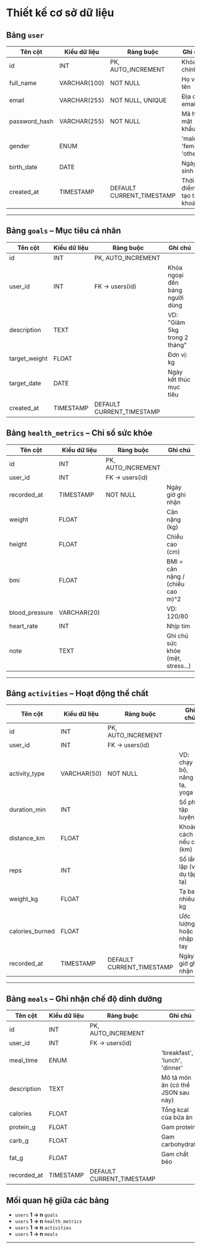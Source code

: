 # Thiết kế cơ sở dữ liệu

## Bảng `user` 


| Tên cột       | Kiểu dữ liệu | Ràng buộc                 | Ghi chú                   |
| ------------- | ------------ | ------------------------- | ------------------------- |
| id            | INT          | PK, AUTO_INCREMENT        | Khóa chính                |
| full_name     | VARCHAR(100) | NOT NULL                  | Họ và tên                 |
| email         | VARCHAR(255) | NOT NULL, UNIQUE          | Địa chỉ email             |
| password_hash | VARCHAR(255) | NOT NULL                  | Mã hóa mật khẩu           |
| gender        | ENUM         |                           | 'male', 'female', 'other' |
| birth_date    | DATE         |                           | Ngày sinh                 |
| created_at    | TIMESTAMP    | DEFAULT CURRENT_TIMESTAMP | Thời điểm tạo tài khoản   |

---


## Bảng `goals` – Mục tiêu cá nhân

| Tên cột       | Kiểu dữ liệu | Ràng buộc                 | Ghi chú                        |
| ------------- | ------------ | ------------------------- | ------------------------------ |
| id            | INT          | PK, AUTO_INCREMENT        |                                |
| user_id       | INT          | FK → users(id)            | Khóa ngoại đến bảng người dùng |
| description   | TEXT         |                           | VD: "Giảm 5kg trong 2 tháng"   |
| target_weight | FLOAT        |                           | Đơn vị: kg                     |
| target_date   | DATE         |                           | Ngày kết thúc mục tiêu         |
| created_at    | TIMESTAMP    | DEFAULT CURRENT_TIMESTAMP |


## Bảng `health_metrics` – Chỉ số sức khỏe

| Tên cột        | Kiểu dữ liệu | Ràng buộc          | Ghi chú                           |
| -------------- | ------------ | ------------------ | --------------------------------- |
| id             | INT          | PK, AUTO_INCREMENT |                                   |
| user_id        | INT          | FK → users(id)     |                                   |
| recorded_at    | TIMESTAMP    | NOT NULL           | Ngày giờ ghi nhận                 |
| weight         | FLOAT        |                    | Cân nặng (kg)                     |
| height         | FLOAT        |                    | Chiều cao (cm)                    |
| bmi            | FLOAT        |                    | BMI = cân nặng / (chiều cao m)^2  |
| blood_pressure | VARCHAR(20)  |                    | VD: 120/80                        |
| heart_rate     | INT          |                    | Nhịp tim                          |
| note           | TEXT         |                    | Ghi chú sức khỏe (mệt, stress...) |

---


## Bảng `activities` – Hoạt động thể chất

| Tên cột         | Kiểu dữ liệu | Ràng buộc                 | Ghi chú                    |
| --------------- | ------------ | ------------------------- | -------------------------- |
| id              | INT          | PK, AUTO_INCREMENT        |                            |
| user_id         | INT          | FK → users(id)            |                            |
| activity_type   | VARCHAR(50)  | NOT NULL                  | VD: chạy bộ, nâng tạ, yoga |
| duration_min    | INT          |                           | Số phút tập luyện          |
| distance_km     | FLOAT        |                           | Khoảng cách nếu có (km)    |
| reps            | INT          |                           | Số lần lặp (ví dụ tập tạ)  |
| weight_kg       | FLOAT        |                           | Tạ bao nhiêu kg            |
| calories_burned | FLOAT        |                           | Ước lượng hoặc nhập tay    |
| recorded_at     | TIMESTAMP    | DEFAULT CURRENT_TIMESTAMP | Ngày giờ ghi nhận          |

---

## Bảng `meals` – Ghi nhận chế độ dinh dưỡng

| Tên cột     | Kiểu dữ liệu | Ràng buộc                 | Ghi chú                            |
| ----------- | ------------ | ------------------------- | ---------------------------------- |
| id          | INT          | PK, AUTO_INCREMENT        |                                    |
| user_id     | INT          | FK → users(id)            |                                    |
| meal_time   | ENUM         |                           | 'breakfast', 'lunch', 'dinner'     |
| description | TEXT         |                           | Mô tả món ăn (có thể JSON sau này) |
| calories    | FLOAT        |                           | Tổng kcal của bữa ăn               |
| protein_g   | FLOAT        |                           | Gam protein                        |
| carb_g      | FLOAT        |                           | Gam carbohydrate                   |
| fat_g       | FLOAT        |                           | Gam chất béo                       |
| recorded_at | TIMESTAMP    | DEFAULT CURRENT_TIMESTAMP |                                    |



## Mối quan hệ giữa các bảng

- `users` **1 → n** `goals`
- `users` **1 → n** `health_metrics`
- `users` **1 → n** `activities`
- `users` **1 → n** `meals`

---
